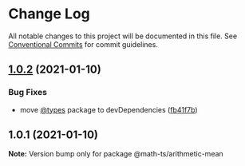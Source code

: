 # Change Log

All notable changes to this project will be documented in this file.
See [Conventional Commits](https://conventionalcommits.org) for commit guidelines.

## [1.0.2](https://github.com/math-ts/math-ts/compare/@math-ts/arithmetic-mean@1.0.1...@math-ts/arithmetic-mean@1.0.2) (2021-01-10)


### Bug Fixes

* move [@types](https://github.com/types) package to devDependencies ([fb41f7b](https://github.com/math-ts/math-ts/commit/fb41f7b14589596d4e13a94cf474bc8b126879f2))





## 1.0.1 (2021-01-10)

**Note:** Version bump only for package @math-ts/arithmetic-mean
